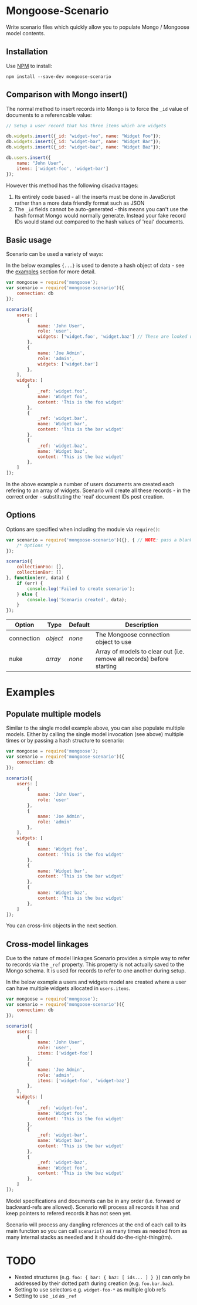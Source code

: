 Mongoose-Scenario
=================
Write scenario files which quickly allow you to populate Mongo / Mongoose model contents.


Installation
------------
Use [NPM](https://www.npmjs.org) to install:

	npm install --save-dev mongoose-scenario


Comparison with Mongo insert()
------------------------------
The normal method to insert records into Mongo is to force the `_id` value of documents to a referencable value:

```javascript
// Setup a user record that has three items which are widgets

db.widgets.insert({_id: "widget-foo", name: "Widget Foo"});
db.widgets.insert({_id: "widget-bar", name: "Widget Bar"});
db.widgets.insert({_id: "widget-baz", name: "Widget Baz"});

db.users.insert({
	name: "John User",
	items: ['widget-foo', 'widget-bar']
});
```

However this method has the following disadvantages:

1. Its entirely code based - all the inserts must be done in JavaScript rather than a more data friendly format such as JSON
2. The `_id` fields cannot be auto-generated - this means you can't use the hash format Mongo would normally generate. Instead your fake record IDs would stand out compared to the hash values of 'real' documents.


Basic usage
-----------
Scenario can be used a variety of ways:

In the below examples `{...}` is used to denote a hash object of data - see the [examples](#examples) section for more detail.

```javascript
var mongoose = require('mongoose');
var scenario = require('mongoose-scenario')({
	connection: db
});

scenario({
	users: [
		{
			name: 'John User',
			role: 'user',
			widgets: ['widget.foo', 'widget.baz'] // These are looked up via the `_ref` property in the widgets collection
		},
		{
			name: 'Joe Admin',
			role: 'admin',
			widgets: ['widget.bar']
		},
	],
	widgets: [
		{
			_ref: 'widget.foo',
			name: 'Widget foo',
			content: 'This is the foo widget'
		},
		{
			_ref: 'widget.bar',
			name: 'Widget bar',
			content: 'This is the bar widget'
		},
		{
			_ref: 'widget.baz',
			name: 'Widget baz',
			content: 'This is the baz widget'
		},
	]
]);
```

In the above example a number of users documents are created each refering to an array of widgets. Scenario will create all these records - in the correct order - substituting the 'real' document IDs post creation.


Options
-------
Options are specified when including the module via `require()`:

```javascript
var scenario = require('mongoose-scenario')({}, { // NOTE: pass a blank scenario THEN the options
	/* Options */
});

scenario({
	collectionFoo: [],
	collectionBar: []
}, function(err, data) {
	if (err) {
		console.log('Failed to create scenario');
	} else {
		console.log('Scenario created', data);
	}
});
```


| Option                              | Type           | Default        | Description                                                            |
|-------------------------------------|----------------|----------------|------------------------------------------------------------------------|
| connection                          | _object_       | _none_         | The Mongoose connection object to use                                  |
| nuke                                | _array_        | _none_         | Array of models to clear out (i.e. remove all records) before starting |


Examples
========

Populate multiple models
------------------------
Similar to the single model example above, you can also populate multiple models. Either by calling the single model invocation (see above) multiple times or by passing a hash structure to scenario:


```javascript
var mongoose = require('mongoose');
var scenario = require('mongoose-scenario')({
	connection: db
});

scenario({
	users: [
		{
			name: 'John User',
			role: 'user'
		},
		{
			name: 'Joe Admin',
			role: 'admin'
		},
	],
	widgets: [
		{
			name: 'Widget foo',
			content: 'This is the foo widget'
		},
		{
			name: 'Widget bar',
			content: 'This is the bar widget'
		},
		{
			name: 'Widget baz',
			content: 'This is the baz widget'
		},
	]
]);
```

You can cross-link objects in the next section.



Cross-model linkages
--------------------
Due to the nature of model linkages Scenario provides a simple way to refer to records via the `_ref` property.
This property is not actually saved to the Mongo schema. It is used for records to refer to one another during setup.

In the below example a users and widgets model are created where a user can have multiple widgets allocated in `users.items`.

```javascript
var mongoose = require('mongoose');
var scenario = require('mongoose-scenario')({
	connection: db
});

scenario({
	users: [
		{
			name: 'John User',
			role: 'user',
			items: ['widget-foo']
		},
		{
			name: 'Joe Admin',
			role: 'admin',
			items: ['widget-foo', 'widget-baz']
		},
	],
	widgets: [
		{
			_ref: 'widget-foo',
			name: 'Widget foo',
			content: 'This is the foo widget'
		},
		{
			_ref: 'widget-bar',
			name: 'Widget bar',
			content: 'This is the bar widget'
		},
		{
			_ref: 'widget-baz',
			name: 'Widget foo',
			content: 'This is the baz widget'
		},
	]
]);
```

Model specifications and documents can be in any order (i.e. forward or backward-refs are allowed). Scenario will process all records it has and keep pointers to refered records it has not seen yet.

Scenario will process any dangling references at the end of each call to its main function so you can call `scenario()` as many times as needed from as many internal stacks as needed and it should do-the-right-thing(tm).


TODO
====
* Nested structures (e.g. `foo: { bar: { baz: [ ids... ] } }`) can only be addressed by their dotted path during creation (e.g. `foo.bar.baz`).
* Setting to use selectors e.g. `widget-foo-*` as multiple glob refs
* Setting to use `_id` as `_ref`
